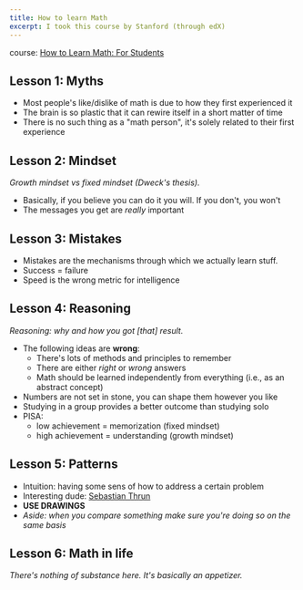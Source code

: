 ```yaml
---
title: How to learn Math
excerpt: I took this course by Stanford (through edX)
---
```


course: [How to Learn Math: For Students](https://courses.edx.org/courses/course-v1:StanfordOnline+GSE-YEDUC115-S+1T2020/course/)

## Lesson 1: Myths

- Most people's like/dislike of math is due to how they first experienced it
- The brain is so plastic that it can rewire itself in a short matter of time
- There is no such thing as a "math person", it's solely related to their first experience

## Lesson 2: Mindset

_Growth mindset vs fixed mindset (Dweck's thesis)._

- Basically, if you believe you can do it you will. If you don't, you won't
- The messages you get are _really_ important

## Lesson 3: Mistakes

- Mistakes are the mechanisms through which we actually learn stuff.
- Success = failure
- Speed is the wrong metric for intelligence

## Lesson 4: Reasoning

_Reasoning: why and how you got [that] result._

- The following ideas are **wrong**:
  - There's lots of methods and principles to remember
  - There are either _right_ or _wrong_ answers
  - Math should be learned independently from everything (i.e., as an abstract concept)
- Numbers are not set in stone, you can shape them however you like
- Studying in a group provides a better outcome than studying solo
- PISA:
  - low achievement = memorization (fixed mindset)
  - high achievement = understanding (growth mindset)

## Lesson 5: Patterns

- Intuition: having some sens of how to address a certain problem
- Interesting dude: [Sebastian Thrun](https://www.wikiwand.com/en/Sebastian_Thrun)
- **USE DRAWINGS**
- _Aside: when you compare something make sure you're doing so on the same basis_

## Lesson 6: Math in life

_There's nothing of substance here. It's basically an appetizer._
